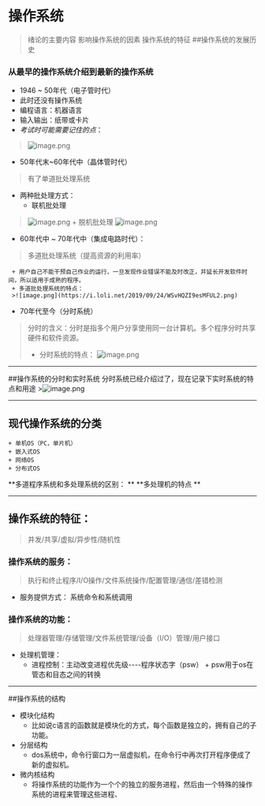 # 操作系统
> 绪论的主要内容
> 影响操作系统的因素
> 操作系统的特征
##操作系统的发展历史
### **从最早的操作系统介绍到最新的操作系统**
+ 1946 ~ 50年代（电子管时代）
 + 此时还没有操作系统
 + 编程语言：机器语言
 + 输入输出：纸带或卡片
 + *考试时可能需要记住的点*：
>![image.png](https://i.loli.net/2019/09/24/fnrTGVkuaRIzW9L.png)

+ 50年代末~60年代中（晶体管时代）
 >有了单道批处理系统
 
 + 两种批处理方式：
   + 联机批处理
>![image.png](https://i.loli.net/2019/09/24/N3ALpnK6HZVJsSE.png)
	+ 脱机批处理
> ![image.png](https://i.loli.net/2019/09/24/MQzvc3B2PCKgdoS.png)
 + 60年代中 ~ 70年代中（集成电路时代）：
 >多道批处理系统（提高资源的利用率）
	
	 + 用户自己不能干预自己作业的运行，一旦发现作业错误不能及时改正，并延长开发软件时 间，所以适用于成熟的程序。
	 + 多道批处理系统的特点：
	 >![image.png](https://i.loli.net/2019/09/24/WSvHQZI9esMFUL2.png)

+ 70年代至今（分时系统）
>分时的含义：分时是指多个用户分享使用同一台计算机。多个程序分时共享硬件和软件资源。
>	+ 分时系统的特点：
>![image.png](https://i.loli.net/2019/09/24/skzpevcBF6aqYIM.png)
***
##操作系统的分时和实时系统
	分时系统已经介绍过了，现在记录下实时系统的特点和用途
	>![image.png](https://i.loli.net/2019/09/24/VmEByqsrbFNujaI.png)
***
## 现代操作系统的分类
	+ 单机OS（PC，单片机）
	+ 嵌入式OS
	+ 网络OS
	+ 分布式OS
**多道程序系统和多处理系统的区别： **
**多处理机的特点 **

***

## 操作系统的特征：
>并发/共享/虚拟/异步性/随机性

### 操作系统的服务：
>执行和终止程序/I/O操作/文件系统操作/配置管理/通信/差错检测

+ 服务提供方式：
		系统命令和系统调用
### 操作系统的功能：
>处理器管理/存储管理/文件系统管理/设备（I/O）管理/用户接口

+ 处理机管理：
	+ 进程控制：主动改变进程优先级----程序状态字（psw）
			+ psw用于os在管态和目态之间的转换
***

##操作系统的结构

+ 模块化结构
	+ 比如说c语言的函数就是模块化的方式，每个函数是独立的，拥有自己的子功能。
+ 分层结构
	+ dos系统中，命令行窗口为一层虚拟机，在命令行中再次打开程序便成了新的虚拟机。
+ 微内核结构
	+ 将操作系统的功能作为一个个的独立的服务进程，然后由一个特殊的操作系统的进程来管理这些进程、
